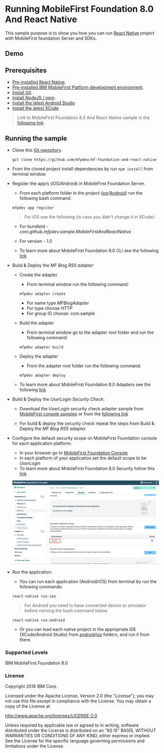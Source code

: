 # Running MobileFirst Foundation 8.0 And React Native

This sample purpose is to show you how you can run [React Native](https://facebook.github.io/react-native/) project with MobileFirst foundation Server and SDKs.

## Demo

## Prerequisites
* [Pre-installed React Native](https://facebook.github.io/react-native/docs/getting-started.html).
* [Pre-installed IBM MobileFirst Platform development environment](https://mobilefirstplatform.ibmcloud.com/tutorials/en/foundation/8.0/setting-up-your-development-environment/).
* [Install Git](https://git-scm.com/book/en/v2/Getting-Started-Installing-Git).
* [Install NodeJS / npm](https://docs.npmjs.com/getting-started/installing-node).
* [Install the latest Android Studio](https://developer.android.com/studio/install.html)
* [Install the latest XCode](https://developer.apple.com/download/)

> Link to MobileFirst Foundation 8.0 And React Native sample in the [following link](https://github.com/mfpdev/mf-foundation-and-react-native)  

## Running the sample

- Clone this [Git repository](https://github.com/mfpdev/mf-foundation-and-react-native).
  ```
  git clone https://github.com/mfpdev/mf-foundation-and-react-native
  ```
- From the cloned project install dependencies by run `npm install` from terminal window.

- Register the app/s (iOS/Android) in MobileFirst Foundation Server.

  - From each platform folder in the project ([ios](./ios)/[Android](./android)) run the following bash command:
  ```
  mfpdev app register
  ```
  > For iOS use the following (in case you didn't change it in XCode):
    - For bundleId - *com.github.mfpdev.sample.MobileFirstAndReactNative*
    - For version - 1.0

  - To learn more about MobileFirst Foundation 8.0 CLI see the following [link](https://mobilefirstplatform.ibmcloud.com/tutorials/en/foundation/8.0/using-the-mfpf-sdk/using-mobilefirst-cli-to-manage-mobilefirst-artifacts/)

- Build & Deploy the *MF Blog RSS adapter*
  - Create the adapter
    - From terminal window run the following command:
    ```
    mfpdev adapter create
    ```
    - For name type *MFBlogAdapter*
    - For type choose *HTTP*
    - For group ID choose: com.sample

  - Build the adapter
    - From terminal window go to the adapter root folder and run the following command:
    ```
    mfpdev adapter build
    ```

  - Deploy the adapter
    - From the adapter root folder run the following command:
    ```
    mfpdev adapter deploy
    ```
  - To learn more about MobileFirst Foundation 8.0 Adapters see the following [link](https://mobilefirstplatform.ibmcloud.com/tutorials/en/foundation/8.0/adapters/)

- Build & Deploy the *UserLogin Security Check*:
  - Download the UserLogin security check adapter sample from [MobileFirst console samples](http://localhost:9080/mfpconsole/index.html#/downloads#samples) or from the [following link](https://hub.jazz.net/git/imflocalsdk/console-samples/contents/master/UserLogin.zip)

  - For build & deploy the security check repeat the steps from Build & Deploy the *MF Blog RSS adapter*

- Configure the default security scope on MobileFirst Foundation console for each application platform:
  - In your browser go to [MobileFirst Foundation Console](http://localhost:9080/mfpconsole)
  - In each platform of your application set the default scope to be *UserLogin*
  - To learn more about MobileFirst Foundation 8.0 Security follow this [link](https://mobilefirstplatform.ibmcloud.com/tutorials/en/foundation/8.0/authentication-and-security/)


  ![dfault-scope](./images/default-scope.png)

- Run the application:
  - You can run each application (Android/iOS) from terminal by run the following commands:
  ```
  react-native run-ios
  ```

  > For Android you need to have connected device or simulator before running the bash command below

  ```
  react-native run-android
  ```
  - Or you can load each native project in the appropriate IDE (XCode/Android Studio) from [android](./android)/[ios](./ios) folders, and run it from there.

### Supported Levels
IBM MobileFirst Foundation 8.0

### License
Copyright 2016 IBM Corp.

Licensed under the Apache License, Version 2.0 (the "License");
you may not use this file except in compliance with the License.
You may obtain a copy of the License at

http://www.apache.org/licenses/LICENSE-2.0

Unless required by applicable law or agreed to in writing, software
distributed under the License is distributed on an "AS IS" BASIS,
WITHOUT WARRANTIES OR CONDITIONS OF ANY KIND, either express or implied.
See the License for the specific language governing permissions and
limitations under the License.
